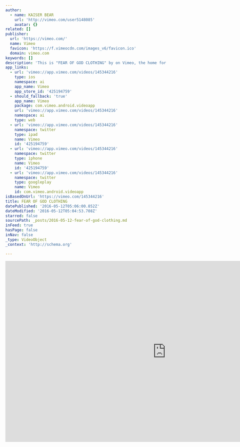 ```yaml
---
author:
  - name: KAISER BEAR
    url: 'http://vimeo.com/user5148085'
    avatar: {}
related: []
publisher:
  url: 'https://vimeo.com/'
  name: Vimeo
  favicon: 'https://f.vimeocdn.com/images_v6/favicon.ico'
  domain: vimeo.com
keywords: []
description: 'This is "FEAR OF GOD CLOTHING" by on Vimeo, the home for high quality videos and the people who love them.'
app_links:
  - url: 'vimeo://app.vimeo.com/videos/145344216'
    type: ios
    namespace: ai
    app_name: Vimeo
    app_store_id: '425194759'
  - should_fallback: 'true'
    app_name: Vimeo
    package: com.vimeo.android.videoapp
    url: 'vimeo://app.vimeo.com/videos/145344216'
    namespace: ai
    type: web
  - url: 'vimeo://app.vimeo.com/videos/145344216'
    namespace: twitter
    type: ipad
    name: Vimeo
    id: '425194759'
  - url: 'vimeo://app.vimeo.com/videos/145344216'
    namespace: twitter
    type: iphone
    name: Vimeo
    id: '425194759'
  - url: 'vimeo://app.vimeo.com/videos/145344216'
    namespace: twitter
    type: googleplay
    name: Vimeo
    id: com.vimeo.android.videoapp
isBasedOnUrl: 'https://vimeo.com/145344216'
title: FEAR OF GOD CLOTHING
datePublished: '2016-05-12T05:06:00.852Z'
dateModified: '2016-05-12T05:04:53.708Z'
starred: false
sourcePath: _posts/2016-05-12-fear-of-god-clothing.md
inFeed: true
hasPage: false
inNav: false
_type: VideoObject
_context: 'http://schema.org'

---
```

<iframe src="https://cdn.embedly.com/widgets/media.html?src=https%3A%2F%2Fplayer.vimeo.com%2Fvideo%2F145344216&amp;url=https%3A%2F%2Fvimeo.com%2F145344216&amp;image=http%3A%2F%2Fi.vimeocdn.com%2Fvideo%2F543439491_1280.jpg&amp;key=b7d04c9b404c499eba89ee7072e1c4f7&amp;type=text%2Fhtml&amp;schema=vimeo" width="1000" height="563" scrolling="no" frameborder="0" allowfullscreen="" style=""></iframe>